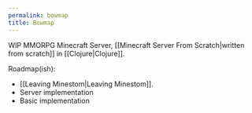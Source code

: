 ```yaml
---
permalink: bowmap
title: Bowmap
---
```

WIP MMORPG Minecraft Server, [[Minecraft Server From Scratch|written from scratch]] in [[Clojure|Clojure]].

Roadmap(ish):
- [[Leaving Minestom|Leaving Minestom]].
- Server implementation
- Basic implementation

